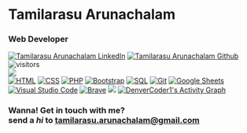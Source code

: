 # Tamilarasu Arunachalam
### Web Developer
[![Tamilarasu Arunachalam LinkedIn](https://img.shields.io/badge/-LinkedIn-0e76a8?style=plastic&logo=linkedIn)](https://www.linkedin.com/in/tamilarasu-arunachalam/)
[![Tamilarasu Arunachalam Github](https://img.shields.io/badge/-GitHub-000000?style=plastic&logo=GitHub)](https://www.github.com/Tamilarasu21/)
![visitors](https://visitor-badge.glitch.me/badge?page_id=Tamilarasu21.Tamilarasu21)<br/>
<img src="https://miro.medium.com/max/1360/0*gqO3slLmGb4mUeje.gif"/><br/>
<a href="https://github.com/search?q=user%3ADenverCoder1+language%3Ahtml"><img alt="HTML" src="https://img.shields.io/badge/HTML-E34F26.svg?logo=html5&logoColor=white"></a>
<a href="https://github.com/search?q=user%3ADenverCoder1+language%3Acss"><img alt="CSS" src="https://img.shields.io/badge/CSS-1572B6.svg?logo=css3&logoColor=white"></a>
<a href="https://github.com/search?q=user%3ADenverCoder1+language%3Aphp"><img alt="PHP" src="https://img.shields.io/badge/PHP-777BB4.svg?logo=php&logoColor=white"></a>
<a href="#"><img alt="Bootstrap" src="https://img.shields.io/badge/Bootstrap-7952B3.svg?logo=bootstrap&logoColor=white"></a>
<a href="https://github.com/search?q=user%3ADenverCoder1+language%3Asql"><img alt="SQL" src="https://custom-icon-badges.herokuapp.com/badge/SQL-025E8C.svg?logo=database&logoColor=white"></a>
<a href="#"><img alt="Git" src="https://img.shields.io/badge/Git-F05033.svg?logo=git&logoColor=white"></a>
<a href="#"><img alt="Google Sheets" src="https://img.shields.io/badge/Google%20Sheets-34A853.svg?logo=google%20sheets&logoColor=white"></a>
<a href="#"><img alt="Visual Studio Code" src="https://img.shields.io/badge/Visual%20Studio%20Code-0078d7.svg?logo=visual-studio-code&logoColor=white"></a>
<a href="#"><img alt="Brave" src="https://img.shields.io/badge/-Brave-FB542B?logo=brave&logoColor=white"></a>
<img src="https://github-readme-stats.vercel.app/api?username=Tamilarasu21&show_icons=true&hide_border=true&&count_private=true&include_all_commits=true" />
<a href="https://github.com/ashutosh00710/github-readme-activity-graph"><img alt="DenverCoder1's Activity Graph" src="https://activity-graph.herokuapp.com/graph?username=Tamilarasu21&bg_color=1F222E&color=F8D866&line=F85D7F&point=FFFFFF&hide_border=true" /></a>

### Wanna! Get in touch with me?<br/> send a  *hi*  to [tamilarasu.arunachalam@gmail.com](mailto:tamilarasu.arunachalam@gmail.com)
